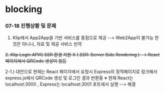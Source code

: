 # blocking


### 07-18 진행상황 및 문제
1. Klip에서 App2App을 기반 서비스를 중점으로 제공 --> Web2App이 불가능 한 것은 아니나, 자료 및 제공 서비스 빈약
   
~~2. Klip Login API이 SSR 환경 지원 X ( SSR: Server Side Rendering ) --> React 페이지에서 QRCode 생성이 힘듬~~
  
   2-1.) 대안으로 현재는 React 페이지에서 요청시 Express의 정적페이지로 링크해서 express.js에서 QRCode 생성 및 로그인 결과 반환중
   ※ 현재 React는 localhost:3000 , Express는 localhost:3001 포트에서 실행
--> 해결
